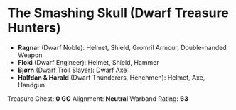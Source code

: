 # The Smashing Skull (Dwarf Treasure Hunters)

* **Ragnar** (Dwarf Noble): Helmet, Shield, Gromril Armour, Double-handed Weapon
* **Floki** (Dwarf Engineer): Helmet, Shield, Hammer
* **Bjørn** (Dwarf Troll Slayer): Dwarf Axe
* **Halfdan & Harald** (Dwarf Thunderers, Henchmen): Helmet, Axe, Handgun

Treasure Chest: **0 GC**
Alignment: **Neutral**
Warband Rating: **63**
